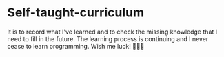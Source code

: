 # Self-taught-curriculum

It is to record what I've learned and to check the missing knowledge that I need to fill in the future. 
The learning process is continuing and I never cease to learn programming. 
Wish me luck! 🧑🏻‍💻
